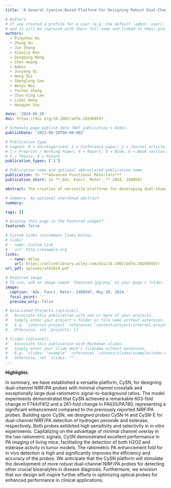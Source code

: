 ```yaml
---
title: 'A General Cyanine-Based Platform for Designing Robust Dual-Channel Near-Infrared Fluorescent and Photoacoustic Probes'

# Authors
# If you created a profile for a user (e.g. the default `admin` user), write the username (folder name) here
# and it will be replaced with their full name and linked to their profile.
authors:
  - Pingzhou Wu
  - Zheng Qu
  - Jie Zhang
  - Xiaojie Ren
  - Dongqing Wang
  - Chen Huang
  - Admin
  - Junyang Qi
  - Heng Shi
  - Shenglong Gan
  - Wenyu Wei
  - Yachao Zhang
  - Chun-Sing Lee
  - Lidai Wang
  - Hongyan Sun

date: '2024-05-20'
doi: https://doi.org/10.1002/adfm.202400597

# Schedule page publish date (NOT publication's date).
publishDate: '2023-08-28T00:00:00Z'

# Publication type.
# Legend: 0 = Uncategorized; 1 = Conference paper; 2 = Journal article;
# 3 = Preprint / Working Paper; 4 = Report; 5 = Book; 6 = Book section;
# 7 = Thesis; 8 = Patent
publication_types: ['2']

# Publication name and optional abbreviated publication name.
publication: In ***Advanced Functional Materials***
publication_short: In **_Adv. Funct. Mater._** 2024, 2400597

abstract: The creation of versatile platforms for developing dual-channel near-infrared fluorescent (NIRF) and photoacoustic (PA) probes, especially those engineered to minimize channel crosstalk, is crucial for precise biomarker detection. However, such platforms remain scarce. To bridge this gap, this study introduces an innovative cyanine-based platform, CySN. The CySN platform showcases remarkable wavelength-shifting properties, including large fluorescent modality shift (68 nm) and PA modality shift (145 nm) after the decaging reaction. These substantial changes lead to an exceptionally high ratiometric NIRF change of 603-fold and ratiometric PA change of 261-fold. Leveraging the CySN platform, dual-channel NIRF/PA probes have been successfully developed for detecting both small molecule biomarker (H2O2) and enzyme biomarker (esterase). These probes demonstrate the ability to detect their targets through dual-channel NIRF/PA detection with high sensitivity and selectivity in vitro. Furthermore, the probes effectively harness NIRF signals to image target analytes in living cells. Notably, the probes demonstrate the capability to accurately diagnose tumors by detecting tumor markers (H2O2 and esterase), revealing a 3.6 to 7-fold ratiometric PA enhancement over normal tissue. Therefore, the CySN platform holds the potential to further advance the development of dual-channel NIRF/PA probes for biomolecule detection in disease diagnosis.

# Summary. An optional shortened abstract.
summary:  

tags: []

# Display this page in the Featured widget?
featured: false

# Custom links (uncomment lines below)
# links:
# - name: Custom Link
#   url: http://example.org 
links:
  - name: Wiley
    url: https://onlinelibrary.wiley.com/doi/10.1002/adfm.202400597/
url_pdf: uploads/afm2024.pdf

# Featured image
# To use, add an image named `featured.jpg/png` to your page's folder.
image:
  caption: 'Adv. Funct. Mater. 2400597, May 20, 2024.'
  focal_point: ''
  preview_only: false

# Associated Projects (optional).
#   Associate this publication with one or more of your projects.
#   Simply enter your project's folder or file name without extension.
#   E.g. `internal-project` references `content/project/internal-project/index.md`.
#   Otherwise, set `projects: []`.

# Slides (optional).
#   Associate this publication with Markdown slides.
#   Simply enter your slide deck's filename without extension.
#   E.g. `slides: "example"` references `content/slides/example/index.md`.
#   Otherwise, set `slides: ""`.
---
```

**Highlights**:

In summary, we have established a versatile platform, CySN, for designing dual-channel NIRF/PA probes with minimal channel crosstalk and exceptionally large dual-ratiometric signal-to-background ratios. The model experiments demonstrated that CySN achieved a remarkable 603-fold change in F744/F812 and a 261-fold change in PA635/PA780, representing a significant enhancement compared to the previously reported NIRF/PA probes. Building upon CySN, we designed probes CySN-H and CySN-E for dual-channel NIRF/PA detection of hydrogen peroxide and esterase, respectively. Both probes exhibited high sensitivity and selectivity in in vitro experiments. Capitalizing on the advantage of minimal channel overlay in the two ratiometric signals, CySN demonstrated excellent performance in PA imaging of living mice, facilitating the detection of both H2O2 and esterase activity in tumor models. The ratiometric PA enhancement fold for in vivo detection is high and significantly improves the efficiency and accuracy of the probes. We anticipate that the CySN platform will stimulate the development of more robust dual-channel NIRF/PA probes for detecting other crucial bioanalytes in disease diagnosis. Furthermore, we envision that our design will inspire further efforts in optimizing optical probes for enhanced performance in clinical applications.
